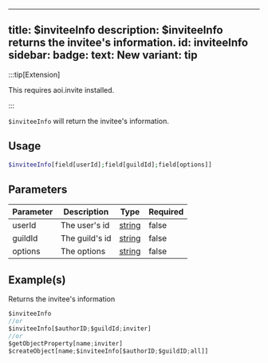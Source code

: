 
---
title: $inviteeInfo
description: $inviteeInfo returns the invitee's information.
id: inviteeInfo
sidebar: 
  badge:
    text: New
    variant: tip
---

:::tip[Extension]

This requires aoi.invite installed.

:::


`$inviteeInfo` will return the invitee's information.

## Usage

```php
$inviteeInfo[field[userId];field[guildId];field[options]]
```

## Parameters

| Parameter | Description    | Type   | Required |
| --------- | -------------- | ------ | -------- |
| userId    | The user's id  | [string](https://developer.mozilla.org/en-US/docs/Web/JavaScript/Reference/Global_Objects/String) | false    |
| guildId   | The guild's id | [string](https://developer.mozilla.org/en-US/docs/Web/JavaScript/Reference/Global_Objects/String) | false    |
| options   | The options    | [string](https://developer.mozilla.org/en-US/docs/Web/JavaScript/Reference/Global_Objects/String) | false    |

## Example(s)

Returns the invitee's information

```javascript
$inviteeInfo
//or
$inviteeInfo[$authorID;$guildId;inviter]
//or
$getObjectProperty[name;inviter]
$createObject[name;$inviteeInfo[$authorID;$guildID;all]]
```
